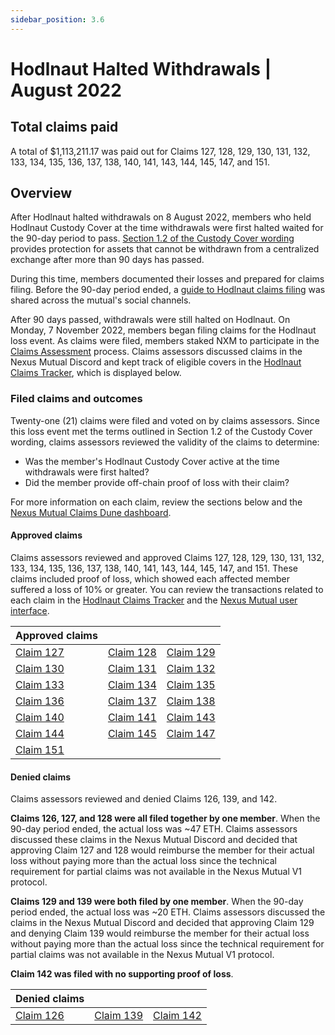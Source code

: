```yaml
---
sidebar_position: 3.6
---
```


# Hodlnaut Halted Withdrawals | August 2022

## Total claims paid
A total of $1,113,211.17 was paid out for Claims 127, 128, 129, 130, 131, 132, 133, 134, 135, 136, 137, 138, 140, 141, 143, 144, 145, 147, and 151.

## Overview
After Hodlnaut halted withdrawals on 8 August 2022, members who held Hodlnaut Custody Cover at the time withdrawals were first halted waited for the 90-day period to pass. [Section 1.2 of the Custody Cover wording](https://uploads-ssl.webflow.com/62d8193ce9880895261daf4a/63d0f4d7b378db634f0f9a9d_CustodyCoverWordingv1.0.pdf) provides protection for assets that cannot be withdrawn from a centralized exchange after more than 90 days has passed. 

During this time, members documented their losses and prepared for claims filing. Before the 90-day period ended, a [guide to Hodlnaut claims filing](https://medium.com/nexus-mutual/how-hodlnaut-custody-cover-holders-can-prepare-for-claims-filing-17b8e169fc97) was shared across the mutual's social channels.

After 90 days passed, withdrawals were still halted on Hodlnaut. On Monday, 7 November 2022, members began filing claims for the Hodlnaut loss event. As claims were filed, members staked NXM to participate in the [Claims Assessment](/protocol/claims-assessment) process. Claims assessors discussed claims in the Nexus Mutual Discord and kept track of eligible covers in the [Hodlnaut Claims Tracker](https://docs.google.com/spreadsheets/d/1Yy7wasUHlAW8TSiu6GoqoN3ZEFdvWMYXDO-5x93BVKQ/edit?usp=sharing), which is displayed below.

### Filed claims and outcomes
Twenty-one (21) claims were filed and voted on by claims assessors. Since this loss event met the terms outlined in Section 1.2 of the Custody Cover wording, claims assessors reviewed the validity of the claims to determine:
* Was the member's Hodlnaut Custody Cover active at the time withdrawals were first halted?
* Did the member provide off-chain proof of loss with their claim?

For more information on each claim, review the sections below and the [Nexus Mutual Claims Dune dashboard](https://dune.com/nexus_mutual/claims).

#### Approved claims
Claims assessors reviewed and approved Claims 127, 128, 129, 130, 131, 132, 133, 134, 135, 136, 137, 138, 140, 141, 143, 144, 145, 147, and 151. These claims included proof of loss, which showed each affected member suffered a loss of 10% or greater. You can review the transactions related to each claim in the [Hodlnaut Claims Tracker](https://docs.google.com/spreadsheets/d/1Yy7wasUHlAW8TSiu6GoqoN3ZEFdvWMYXDO-5x93BVKQ/edit?usp=sharing) and the [Nexus Mutual user interface](https://app.nexusmutual.io/claim-assessment).

| Approved claims                                                                 |                                                                                 |                                                                                 |
|---------------------------------------------------------------------------------|---------------------------------------------------------------------------------|---------------------------------------------------------------------------------|
| [Claim 127](https://app.nexusmutual.io/claim-assessment/view-claim?claimId=127) | [Claim 128](https://app.nexusmutual.io/claim-assessment/view-claim?claimId=128) | [Claim 129](https://app.nexusmutual.io/claim-assessment/view-claim?claimId=129) |
| [Claim 130](https://app.nexusmutual.io/claim-assessment/view-claim?claimId=130) | [Claim 131](https://app.nexusmutual.io/claim-assessment/view-claim?claimId=131) | [Claim 132](https://app.nexusmutual.io/claim-assessment/view-claim?claimId=132) |
| [Claim 133](https://app.nexusmutual.io/claim-assessment/view-claim?claimId=133) | [Claim 134](https://app.nexusmutual.io/claim-assessment/view-claim?claimId=134) | [Claim 135](https://app.nexusmutual.io/claim-assessment/view-claim?claimId=135) |
| [Claim 136](https://app.nexusmutual.io/claim-assessment/view-claim?claimId=136) | [Claim 137](https://app.nexusmutual.io/claim-assessment/view-claim?claimId=137) | [Claim 138](https://app.nexusmutual.io/claim-assessment/view-claim?claimId=138) |
| [Claim 140](https://app.nexusmutual.io/claim-assessment/view-claim?claimId=140) | [Claim 141](https://app.nexusmutual.io/claim-assessment/view-claim?claimId=141) | [Claim 143](https://app.nexusmutual.io/claim-assessment/view-claim?claimId=143) |
| [Claim 144](https://app.nexusmutual.io/claim-assessment/view-claim?claimId=144) | [Claim 145](https://app.nexusmutual.io/claim-assessment/view-claim?claimId=145) | [Claim 147](https://app.nexusmutual.io/claim-assessment/view-claim?claimId=147) |
| [Claim 151](https://app.nexusmutual.io/claim-assessment/view-claim?claimId=151) |                                                                                 |                                                                                 |

#### Denied claims
Claims assessors reviewed and denied Claims 126, 139, and 142.

**Claims 126, 127, and 128 were all filed together by one member**. When the 90-day period ended, the actual loss was ~47 ETH. Claims assessors discussed these claims in the Nexus Mutual Discord and decided that approving Claim 127 and 128 would reimburse the member for their actual loss without paying more than the actual loss since the technical requirement for partial claims was not available in the Nexus Mutual V1 protocol.

**Claims 129 and 139 were both filed by one member**. When the 90-day period ended, the actual loss was ~20 ETH. Claims assessors discussed the claims in the Nexus Mutual Discord and decided that approving Claim 129 and denying Claim 139 would reimburse the member for their actual loss without paying more than the actual loss since the technical requirement for partial claims was not available in the Nexus Mutual V1 protocol.

**Claim 142 was filed with no supporting proof of loss**.

| Denied claims                                                                   |                                                                                 |                                                                                 |
|---------------------------------------------------------------------------------|---------------------------------------------------------------------------------|---------------------------------------------------------------------------------|
| [Claim 126](https://app.nexusmutual.io/claim-assessment/view-claim?claimId=126) | [Claim 139](https://app.nexusmutual.io/claim-assessment/view-claim?claimId=139) | [Claim 142](https://app.nexusmutual.io/claim-assessment/view-claim?claimId=142) |
